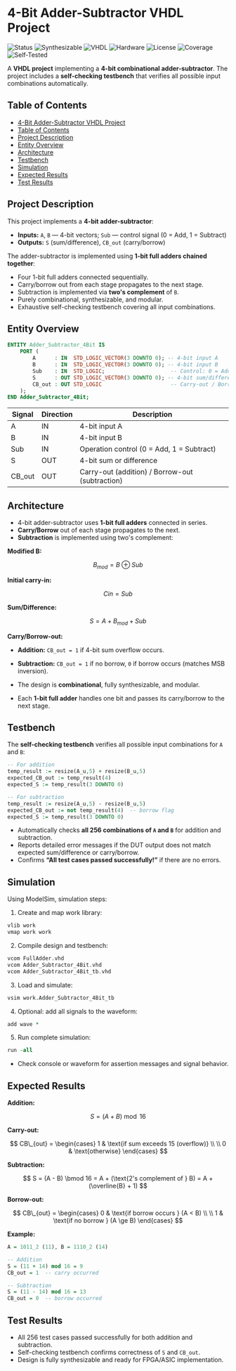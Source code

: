 # 4-Bit Adder-Subtractor VHDL Project
![Status](https://img.shields.io/badge/Status-Completed-brightgreen)
![Synthesizable](https://img.shields.io/badge/Synthesizable-Yes-brightgreen)
![VHDL](https://img.shields.io/badge/Language-VHDL-blue)
![Hardware](https://img.shields.io/badge/Technology-Hardware-blue)
![License](https://img.shields.io/badge/License-MIT-green)
![Coverage](https://img.shields.io/badge/Coverage-100%25-brightgreen)
![Self-Tested](https://img.shields.io/badge/Testbench%20Self%20Checking-Yes-red)

A **VHDL project** implementing a **4-bit combinational adder-subtractor**. The project includes a **self-checking testbench** that verifies all possible input combinations automatically.

## Table of Contents

- [4-Bit Adder-Subtractor VHDL Project](#4-bit-adder-subtractor-vhdl-project)
- [Table of Contents](#table-of-contents)
- [Project Description](#project-description)
- [Entity Overview](#entity-overview)
- [Architecture](#architecture)
- [Testbench](#testbench)
- [Simulation](#simulation)
- [Expected Results](#expected-results)
- [Test Results](#test-results)

## Project Description

This project implements a **4-bit adder-subtractor**:

- **Inputs:** `A`, `B` — 4-bit vectors; `Sub` — control signal (0 = Add, 1 = Subtract)  
- **Outputs:** `S` (sum/difference), `CB_out` (carry/borrow)

The adder-subtractor is implemented using **1-bit full adders chained together**:

- Four 1-bit full adders connected sequentially.
- Carry/borrow out from each stage propagates to the next stage.
- Subtraction is implemented via **two's complement** of `B`.
- Purely combinational, synthesizable, and modular.
- Exhaustive self-checking testbench covering all input combinations.

## Entity Overview

```vhdl
ENTITY Adder_Subtractor_4Bit IS
    PORT (
        A      : IN  STD_LOGIC_VECTOR(3 DOWNTO 0); -- 4-bit input A
        B      : IN  STD_LOGIC_VECTOR(3 DOWNTO 0); -- 4-bit input B
        Sub    : IN  STD_LOGIC;                     -- Control: 0 = Add, 1 = Subtract
        S      : OUT STD_LOGIC_VECTOR(3 DOWNTO 0); -- 4-bit sum/difference output
        CB_out : OUT STD_LOGIC                      -- Carry-out / Borrow-out
    );
END Adder_Subtractor_4Bit;
```

| Signal | Direction | Description                     |
| ------ | --------- | ------------------------------- |
| A      | IN        | 4-bit input A                   |
| B      | IN        | 4-bit input B                   |
| Sub    | IN        | Operation control (0 = Add, 1 = Subtract) |
| S      | OUT       | 4-bit sum or difference         |
| CB_out | OUT       | Carry-out (addition) / Borrow-out (subtraction) |


## Architecture

- 4-bit adder-subtractor uses **1-bit full adders** connected in series.
- **Carry/Borrow** out of each stage propagates to the next.
- **Subtraction** is implemented using two's complement:

**Modified B:**

$$
B_{mod} = B \oplus Sub
$$

**Initial carry-in:**

$$
Cin = Sub
$$

**Sum/Difference:**

$$
S = A + B_{mod} + Sub
$$

**Carry/Borrow-out:**

- **Addition:** `CB_out = 1` if 4-bit sum overflow occurs.  
- **Subtraction:** `CB_out = 1` if no borrow, `0` if borrow occurs (matches MSB inversion).

- The design is **combinational**, fully synthesizable, and modular.
- Each **1-bit full adder** handles one bit and passes its carry/borrow to the next stage.



## Testbench

The **self-checking testbench** verifies all possible input combinations for `A` and `B`:

```vhdl
-- For addition
temp_result := resize(A_u,5) + resize(B_u,5)
expected_CB_out := temp_result(4)
expected_S := temp_result(3 DOWNTO 0)

-- For subtraction
temp_result := resize(A_u,5) - resize(B_u,5)
expected_CB_out := not temp_result(4)  -- borrow flag
expected_S := temp_result(3 DOWNTO 0)
```

- Automatically checks **all 256 combinations of `A` and `B`** for addition and subtraction.
- Reports detailed error messages if the DUT output does not match expected sum/difference or carry/borrow.
- Confirms **“All test cases passed successfully!”** if there are no errors.

## Simulation

Using ModelSim, simulation steps:

1. Create and map work library:
```vhdl
vlib work
vmap work work
```

2. Compile design and testbench:
```vhdl
vcom FullAdder.vhd
vcom Adder_Subtractor_4Bit.vhd
vcom Adder_Subtractor_4Bit_tb.vhd
```

3. Load and simulate:
```vhdl
vsim work.Adder_Subtractor_4Bit_tb
```

4. Optional: add all signals to the waveform:
```vhdl
add wave *
```

5. Run complete simulation:
```vhdl
run -all
```

- Check console or waveform for assertion messages and signal behavior.

## Expected Results

**Addition:**

$$
S = (A + B) \bmod 16
$$

**Carry-out:**

$$
CB\_{out} =
\begin{cases} 
1 & \text{if sum exceeds 15 (overflow)} \\
\\
0 & \text{otherwise}
\end{cases}
$$

**Subtraction:**

$$
S = (A - B) \bmod 16 = A + (\text{2's complement of } B) = A + (\overline{B} + 1)
$$

**Borrow-out:**

$$
CB\_{out} =
\begin{cases} 
0 & \text{if borrow occurs } (A < B) \\
\\
1 & \text{if no borrow } (A \ge B)
\end{cases}
$$

**Example:**

```vhdl
A = 1011_2 (11), B = 1110_2 (14)

-- Addition
S = (11 + 14) mod 16 = 9
CB_out = 1  -- carry occurred

-- Subtraction
S = (11 - 14) mod 16 = 13
CB_out = 0  -- borrow occurred
```


## Test Results

- All 256 test cases passed successfully for both addition and subtraction.
- Self-checking testbench confirms correctness of `S` and `CB_out`.
- Design is fully synthesizable and ready for FPGA/ASIC implementation.

